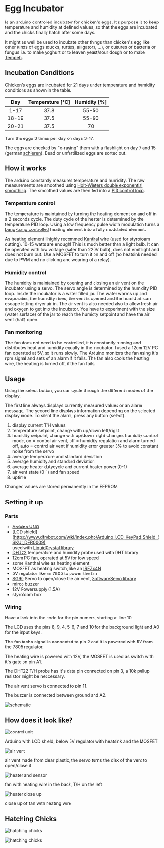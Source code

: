 # Egg Incubator

Is an arduino controlled incubator for chicken's eggs. It's purpose is to keep temperature and humidity at defined values, so that the eggs are incubated and the chicks finally hatch after some days.

It might as well be used to incubate other things than chicken's egg like other kinds of eggs (ducks, turtles, alligators, ...), or cultures of bacteria or fungus i.e. to make yoghurt or to leaven yeast/sour dough or to make [Tempeh](https://en.wikipedia.org/wiki/Tempeh).

## Incubation Conditions

Chicken's eggs are incubated for 21 days under temperature and humidity conditions as shown in the table.

| Day   | Temperature [°C] | Humidity [%] |
|:-----:|:----------------:|:------------:|
|  1-17 |      37.8        |    55-50     |
| 18-19 |      37.5        |    55-60     |
| 20-21 |      37.5        |      70      |

Turn the eggs 3 times per day on days 3-17.

The eggs are checked by "x-raying" them with a flashlight on day 7 and 15 (german [schieren](https://de.wikipedia.org/wiki/Schieren_(Biologie))). Dead or unfertilized eggs are sorted out.

## How it works

The arduino constantly measures temperature and humidity. The raw measurements are smoothed using [Holt-Winters double exponential smoothing](https://en.wikipedia.org/wiki/Exponential_smoothing#Double_exponential_smoothing). The smoothed values are then fed into a [PID control loop](https://en.wikipedia.org/wiki/PID_controller).

### Temperature control

The temperature is maintained by turning the heating element on and off in a 2 seconds cycle. The duty cycle of the heater is determined by the temperature PID loop. Using a low frequency pulse width modulation turns a [bang-bang controlled](https://en.wikipedia.org/wiki/Bang%E2%80%93bang_control) heating element into a fully modulated element.

As heating element I highly recommed [Kanthal](https://en.wikipedia.org/wiki/Kanthal_(alloy)) wire (used for styrofoam cutting). 10-15 watts are enough! This is much better than a light bulb. It can be operated with low voltage (safer than 220V bulb), does not emit light and does not burn out. Use a MOSFET to turn it on and off (no heatsink needed due to PWM and no clicking and wearing of a relay).

### Humidity control

The humidity is maintained by opening and closing an air vent on the incubator using a servo. The servo angle is determined by the humidity PID loop. Inside the incubator is a water filled jar. The water warms up and evaporates, the humidity rises, the vent is opened and the humid air can escape letting dryer air in. The air vent is also needed also to allow fresh air and oxygen to get into the incubator. You have to experiment with the size (water surface) of the jar to reach the humidty setpoint and have the air vent (half) open.

### Fan monitoring

The fan does not need to be controlled, it is constantly running and distributes heat and humidity equally in the incubator. I used a 12cm 12V PC fan operated at 5V, so it runs slowly. The Arduino monitors the fan using it's rpm signal and sets of an alarm if it fails. The fan also cools the heating wire, the heating is turned off, if the fan fails.

## Usage

Using the select button, you can cycle through the different modes of the display.

The first line always displays currently measured values or an alarm message. The second line displays information depending on the selected display mode. To silent the alarm, press any button (select).

1. display current T/H values
2. temperature setpoint, change with up/down left/right
3. humidity setpoint, change with up/down, right changes humidity control mode, on = control air vent, off = humidity regulation and alarm turned off, auto = control air vent if humidity error greater 3% to avoid constant noise from the servo
4. average temperature and standard deviation
5. average humidity and standard deviation
6. average heater dutycycle and current heater power (0-1)
7. air vent state (0-1) and fan speed
8. uptime

Changed values are stored permanently in the EEPROM.

## Setting it up

### Parts

- [Arduino UNO](https://store.arduino.cc/arduino-uno-rev3)
- [LCD shield](https://www.dfrobot.com/wiki/index.php/Arduino_LCD_KeyPad_Shield_(SKU:_DFR0009)  
  used with [LiquidCrystal library](https://www.arduino.cc/en/Reference/LiquidCrystal)
- [DHT22](https://www.sparkfun.com/datasheets/Sensors/Temperature/DHT22.pdf) temperature and humidity probe used with DHT library
- 12cm PC fan, operated at 5V for low speed
- some Kanthal wire as heating element
- MOSFET as heating switch, like an [IRFZ44N](https://www.infineon.com/dgdl/irfz44n.pdf?fileId=5546d462533600a40153563b3575220b) 
- 5V regulator like an 7805 to power the fan
- [SG90](http://akizukidenshi.com/download/ds/towerpro/SG90.pdf) Servo to open/close the air vent, [SoftwareServo library](https://playground.arduino.cc/ComponentLib/Servo)
- mirco buzzer
- 12V Powersupply (1.5A)
- styrofoam box

### Wiring

Have a look into the code for the pin numers, starting at line 10.

The LCD uses the pins 8, 9, 4, 5, 6, 7 and 10 for the background light and A0 for the input keys.

The fan tacho signal is connected to pin 2 and it is powered with 5V from the 7805 regulator.

The heating wire is powered with 12V, the MOSFET is used as switch with it's gate on pin A1.

The DHT22 T/H probe has it's data pin connected on pin 3, a 10k pullup resistor might be neccessary. 

The air vent servo is connected to pin 11.

The buzzer is connected between ground and A2.

![schematic](incubator_schematic.png)

## How does it look like?

![control unit](arduino.jpg)

Arduino with LCD shield, below 5V regulator with heatsink and the MOSFET

![air vent](air-vent.jpg)

air vent made from clear plastic, the servo turns the disk of the vent to open/close it

![heater and sensor](fan-heater-probe.jpg)

fan with heating wire in the back, T/H on the left

![heater close up](heater.jpg)

close up of fan with heating wire

## Hatching Chicks

![hatching chicks](hatching1.jpg)

![hatching chicks](hatching2.jpg)


